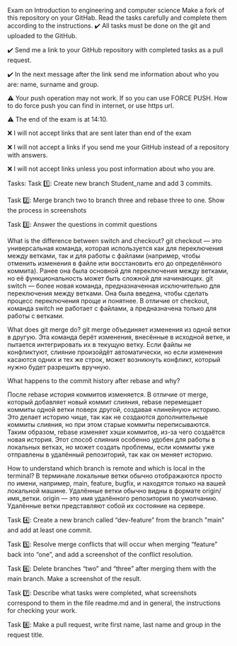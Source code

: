 Exam on Introduction to engineering and computer science
Make a fork of this repository on your GitHab. Read the tasks carefully and complete them according to the instructions.
✔️ All tasks must be done on the git and uploaded to the GitHub.

✔️ Send me a link to your GitHub repository with completed tasks as a pull request.

✔️ In the next message after the link send me information about who you are: name, surname and group.

⚠️ Your push operation may not work. If so you can use FORCE PUSH. How to do force push you can find in internet, or use https url.

⚠️ The end of the exam is at 14:10.

❌ I will not accept links that are sent later than end of the exam

❌ I will not accept a links if you send me your GitHub instead of a repository with answers.

❌ I will not accept links unless you post information about who you are.

Tasks:
Task 1️⃣: Create new branch Student_name and add 3 commits.

Task 2️⃣: Merge branch two to branch three and rebase three to one. Show the process in screenshots

Task 3️⃣: Answer the questions in commit questions

What is the difference between switch and checkout?
git checkout — это универсальная команда, которая используется как для переключения между ветками, так и для работы с файлами (например, чтобы отменить изменения в файле или восстановить его до определённого коммита). Ранее она была основной для переключения между ветками, но её функциональность может быть сложной для начинающих.
git switch — более новая команда, предназначенная исключительно для переключения между ветками. Она была введена, чтобы сделать процесс переключения проще и понятнее. В отличие от checkout, команда switch не работает с файлами, а предназначена только для работы с ветками.

What does git merge do?
git merge объединяет изменения из одной ветки в другую. Эта команда берёт изменения, внесённые в исходной ветке, и пытается интегрировать их в текущую ветку. Если файлы не конфликтуют, слияние произойдёт автоматически, но если изменения касаются одних и тех же строк, может возникнуть конфликт, который нужно будет разрешить вручную.

What happens to the commit history after rebase and why?

После rebase история коммитов изменяется. В отличие от merge, который добавляет новый коммит слияния, rebase перемещает коммиты одной ветки поверх другой, создавая «линейную» историю. Это делает историю чище, так как не создаются дополнительные коммиты слияния, но при этом старые коммиты переписываются.
Таким образом, rebase изменяет хэши коммитов, из-за чего создаётся новая история. Этот способ слияния особенно удобен для работы в локальных ветках, но может создать проблемы, если коммиты уже отправлены в удалённый репозиторий, так как он меняет историю.

How to understand which branch is remote and which is local in the terminal?
В терминале локальные ветки обычно отображаются просто по имени, например, main, feature, bugfix, и находятся только на вашей локальной машине.
Удалённые ветки обычно видны в формате origin/имя_ветки. origin — это имя удалённого репозитория по умолчанию. Удалённые ветки представляют собой их состояние на сервере.

Task 4️⃣: Create a new branch called “dev-feature” from the branch "main" and add at least one commit.

Task 5️⃣: Resolve merge conflicts that will occur when merging “feature” back into “one”, and add a screenshot of the conflict resolution.

Task 6️⃣: Delete branches “two” and “three” after merging them with the main branch. Make a screenshot of the result.

Task 7️⃣: Describe what tasks were completed, what screenshots correspond to them in the file readme.md and in general, the instructions for checking your work.

Task 8️⃣: Make a pull request, write first name, last name and group in the request title.
 



